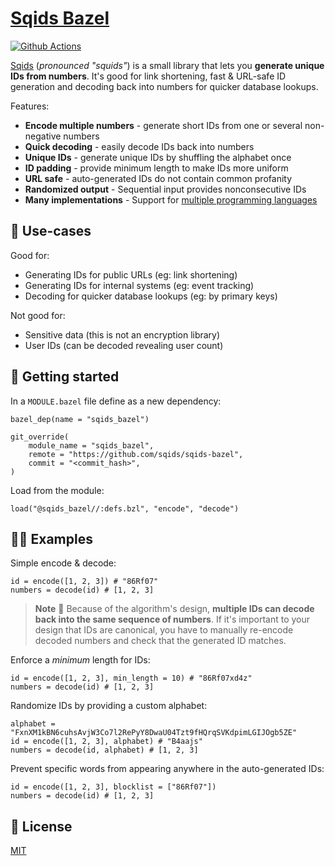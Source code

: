 # [Sqids Bazel](https://sqids.org/bazel)

[![Github Actions](https://img.shields.io/github/actions/workflow/status/sqids/sqids-bazel/ci.yaml)](https://github.com/sqids/sqids-bazel/actions)

[Sqids](https://sqids.org/bazel) (*pronounced "squids"*) is a small library that lets you **generate unique IDs from numbers**. It's good for link shortening, fast & URL-safe ID generation and decoding back into numbers for quicker database lookups.

Features:

- **Encode multiple numbers** - generate short IDs from one or several non-negative numbers
- **Quick decoding** - easily decode IDs back into numbers
- **Unique IDs** - generate unique IDs by shuffling the alphabet once
- **ID padding** - provide minimum length to make IDs more uniform
- **URL safe** - auto-generated IDs do not contain common profanity
- **Randomized output** - Sequential input provides nonconsecutive IDs
- **Many implementations** - Support for [multiple programming languages](https://sqids.org/)

## 🧰 Use-cases

Good for:

- Generating IDs for public URLs (eg: link shortening)
- Generating IDs for internal systems (eg: event tracking)
- Decoding for quicker database lookups (eg: by primary keys)

Not good for:

- Sensitive data (this is not an encryption library)
- User IDs (can be decoded revealing user count)

## 🚀 Getting started

In a `MODULE.bazel` file define as a new dependency:

```starlark
bazel_dep(name = "sqids_bazel")

git_override(
    module_name = "sqids_bazel",
    remote = "https://github.com/sqids/sqids-bazel",
    commit = "<commit_hash>",
)
```

Load from the module:

```starlark
load("@sqids_bazel//:defs.bzl", "encode", "decode")
```

## 👩‍💻 Examples

Simple encode & decode:

```starlark
id = encode([1, 2, 3]) # "86Rf07"
numbers = decode(id) # [1, 2, 3]
```

> **Note**
> 🚧 Because of the algorithm's design, **multiple IDs can decode back into the same sequence of numbers**. If it's important to your design that IDs are canonical, you have to manually re-encode decoded numbers and check that the generated ID matches.

Enforce a *minimum* length for IDs:

```starlark
id = encode([1, 2, 3], min_length = 10) # "86Rf07xd4z"
numbers = decode(id) # [1, 2, 3]
```

Randomize IDs by providing a custom alphabet:

```starlark
alphabet = "FxnXM1kBN6cuhsAvjW3Co7l2RePyY8DwaU04Tzt9fHQrqSVKdpimLGIJOgb5ZE"
id = encode([1, 2, 3], alphabet) # "B4aajs"
numbers = decode(id, alphabet) # [1, 2, 3]
```

Prevent specific words from appearing anywhere in the auto-generated IDs:

```starlark
id = encode([1, 2, 3], blocklist = ["86Rf07"])
numbers = decode(id) # [1, 2, 3]
```

## 📝 License

[MIT](LICENSE)
